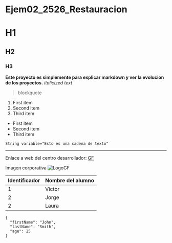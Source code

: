 # Ejem02_2526_Restauracion
# H1
## H2
### H3
**Este proyecto es simplemente para explicar markdown y ver la evolucion de los proyectos.**
*italicized text*
> blockquote

1. First item
2. Second item
3. Third item
   
- First item
- Second item
- Third item

`String variable="Esto es una cadena de texto"`

---

Enlace a web del centro desarrollador:  [GF](https://www.gregoriofer.com)

Imagen corporativa  ![LogoGF](https://gregoriofer.com/logo.jpg)

| Identificador | Nombre del alumno |
| ----------- | ----------- |
| 1 | Victor |
| 2| Jorge |
| 2| Laura |

```
{
  "firstName": "John",
  "lastName": "Smith",
  "age": 25
}
```
